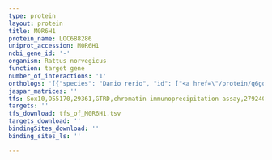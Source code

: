 ```yaml
---
type: protein
layout: protein
title: M0R6H1
protein_name: LOC688286
uniprot_accession: M0R6H1
ncbi_gene_id: '-'
organism: Rattus norvegicus
function: target gene
number_of_interactions: '1'
orthologs: '[{"species": "Danio rerio", "id": ["<a href=\"/protein/q6gqm4\">Q6GQM4</a>"]}, {"species": "Mus musculus", "id": ["<a href=\"/protein/q6xps7\">Q6XPS7</a>"]}, {"species": "Caenorhabditis elegans", "id": ["<a href=\"/protein/q21890\">Q21890</a>"]}, {"species": "Drosophila melanogaster", "id": ["<a href=\"/protein/q9vck6\">Q9VCK6</a>"]}, {"species": "Saccharomyces cerevisiae", "id": ["<a href=\"/protein/p37303\">P37303</a>"]}]'
jaspar_matrices: ''
tfs: Sox10,O55170,29361,GTRD,chromatin immunoprecipitation assay,27924024%5Buid%5D,No
targets: ''
tfs_download: tfs_of_M0R6H1.tsv
targets_download: ''
bindingSites_download: ''
binding_sites_ls: ''

---
```

